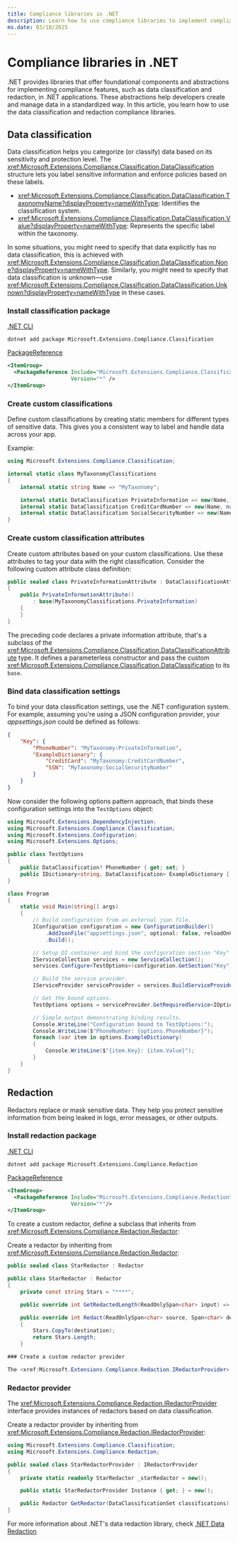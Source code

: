 ```yaml
---
title: Compliance libraries in .NET
description: Learn how to use compliance libraries to implement compliance features in .NET applications.
ms.date: 03/18/2025
---
```


# Compliance libraries in .NET

.NET provides libraries that offer foundational components and abstractions for implementing compliance features, such as data classification and redaction, in .NET applications. These abstractions help developers create and manage data in a standardized way. In this article, you learn how to use the data classification and redaction compliance libraries.

## Data classification

Data classification helps you categorize (or classify) data based on its sensitivity and protection level. The <xref:Microsoft.Extensions.Compliance.Classification.DataClassification> structure lets you label sensitive information and enforce policies based on these labels.

- <xref:Microsoft.Extensions.Compliance.Classification.DataClassification.TaxonomyName?displayProperty=nameWithType>: Identifies the classification system.
- <xref:Microsoft.Extensions.Compliance.Classification.DataClassification.Value?displayProperty=nameWithType>: Represents the specific label within the taxonomy.

In some situations, you might need to specify that data explicitly has no data classification, this is achieved with <xref:Microsoft.Extensions.Compliance.Classification.DataClassification.None?displayProperty=nameWithType>. Similarly, you might need to specify that data classification is unknown—use <xref:Microsoft.Extensions.Compliance.Classification.DataClassification.Unknown?displayProperty=nameWithType> in these cases.

### Install classification package

[.NET CLI](#tab/dotnet-cli)

```dotnetcli
dotnet add package Microsoft.Extensions.Compliance.Classification
```

[PackageReference](#tab/package-reference)

```xml
<ItemGroup>
  <PackageReference Include="Microsoft.Extensions.Compliance.Classification"
                    Version="*" />
</ItemGroup>
```

### Create custom classifications

Define custom classifications by creating static members for different types of sensitive data. This gives you a consistent way to label and handle data across your app.

Example:

```csharp
using Microsoft.Extensions.Compliance.Classification;

internal static class MyTaxonomyClassifications
{
    internal static string Name => "MyTaxonomy";

    internal static DataClassification PrivateInformation => new(Name, nameof(PrivateInformation));
    internal static DataClassification CreditCardNumber => new(Name, nameof(CreditCardNumber));
    internal static DataClassification SocialSecurityNumber => new(Name, nameof(SocialSecurityNumber));
}
```

### Create custom classification attributes

Create custom attributes based on your custom classifications. Use these attributes to tag your data with the right classification. Consider the following custom attribute class definition:

```csharp
public sealed class PrivateInformationAttribute : DataClassificationAttribute
{
    public PrivateInformationAttribute()
        : base(MyTaxonomyClassifications.PrivateInformation)
    {
    }
}
```

The preceding code declares a private information attribute, that's a subclass of the <xref:Microsoft.Extensions.Compliance.Classification.DataClassificationAttribute> type. It defines a parameterless constructor and pass the custom <xref:Microsoft.Extensions.Compliance.Classification.DataClassification> to its `base`.

### Bind data classification settings

To bind your data classification settings, use the .NET configuration system. For example, assuming you're using a JSON configuration provider, your _appsettings.json_ could be defined as follows:

```json
{
    "Key": {
        "PhoneNumber": "MyTaxonomy:PrivateInformation",
        "ExampleDictionary": {
            "CreditCard": "MyTaxonomy:CreditCardNumber",
            "SSN": "MyTaxonomy:SocialSecurityNumber"
        }
    }
}
```

Now consider the following options pattern approach, that binds these configuration settings into the `TestOptions` object:

```csharp
using Microsoft.Extensions.DependencyInjection;
using Microsoft.Extensions.Compliance.Classification;
using Microsoft.Extensions.Configuration;
using Microsoft.Extensions.Options;

public class TestOptions
{
    public DataClassification? PhoneNumber { get; set; }
    public IDictionary<string, DataClassification> ExampleDictionary { get; set; } = new Dictionary<string, DataClassification>();
}

class Program
{
    static void Main(string[] args)
    {
        // Build configuration from an external json file.
        IConfiguration configuration = new ConfigurationBuilder()
            .AddJsonFile("appsettings.json", optional: false, reloadOnChange: true)
            .Build();

        // Setup DI container and bind the configuration section "Key" to TestOptions.
        IServiceCollection services = new ServiceCollection();
        services.Configure<TestOptions>(configuration.GetSection("Key"));

        // Build the service provider.
        IServiceProvider serviceProvider = services.BuildServiceProvider();

        // Get the bound options.
        TestOptions options = serviceProvider.GetRequiredService<IOptions<TestOptions>>().Value;

        // Simple output demonstrating binding results.
        Console.WriteLine("Configuration bound to TestOptions:");
        Console.WriteLine($"PhoneNumber: {options.PhoneNumber}");
        foreach (var item in options.ExampleDictionary)
        {
            Console.WriteLine($"{item.Key}: {item.Value}");
        }
    }
}
```

## Redaction

Redactors replace or mask sensitive data. They help you protect sensitive information from being leaked in logs, error messages, or other outputs.

### Install redaction package

[.NET CLI](#tab/dotnet-cli)

```dotnetcli
dotnet add package Microsoft.Extensions.Compliance.Redaction
```

[PackageReference](#tab/package-reference)

```xml
<ItemGroup>
  <PackageReference Include="Microsoft.Extensions.Compliance.Redaction"
                    Version="*"/>
</ItemGroup>
```

To create a custom redactor, define a subclass that inherits from <xref:Microsoft.Extensions.Compliance.Redaction.Redactor>:

Create a redactor by inheriting from <xref:Microsoft.Extensions.Compliance.Redaction.Redactor>:

```csharp
public sealed class StarRedactor : Redactor

public class StarRedactor : Redactor
{
    private const string Stars = "****";

    public override int GetRedactedLength(ReadOnlySpan<char> input) => Stars.Length;

    public override int Redact(ReadOnlySpan<char> source, Span<char> destination)
    {
        Stars.CopyTo(destination);
        return Stars.Length;
    }

### Create a custom redactor provider

The <xref:Microsoft.Extensions.Compliance.Redaction.IRedactorProvider> interface provides instances of redactors based on data classification. To create a custom redactor provider, inherit from <xref:Microsoft.Extensions.Compliance.Redaction.IRedactorProvider> as shown in the following example:
```

### Redactor provider

The <xref:Microsoft.Extensions.Compliance.Redaction.IRedactorProvider> interface provides instances of redactors based on data classification.

Create a redactor provider by inheriting from <xref:Microsoft.Extensions.Compliance.Redaction.IRedactorProvider>:

```csharp
using Microsoft.Extensions.Compliance.Classification;
using Microsoft.Extensions.Compliance.Redaction;

public sealed class StarRedactorProvider : IRedactorProvider
{
    private static readonly StarRedactor _starRedactor = new();

    public static StarRedactorProvider Instance { get; } = new();

    public Redactor GetRedactor(DataClassificationSet classifications) => _starRedactor;
}
```

For more information about .NET's data redaction library, check [.NET Data Redaction](data-redaction.md)

